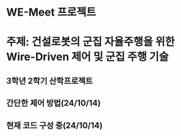 # WE-Meet 프로젝트
# 주제: 건설로봇의 군집 자율주행을 위한 Wire-Driven 제어 및 군집 주행 기술
## 3학년 2학기 산학프로젝트
## 간단한 제어 방법(24/10/14)
## 현재 코드 구성 중(24/10/14)
